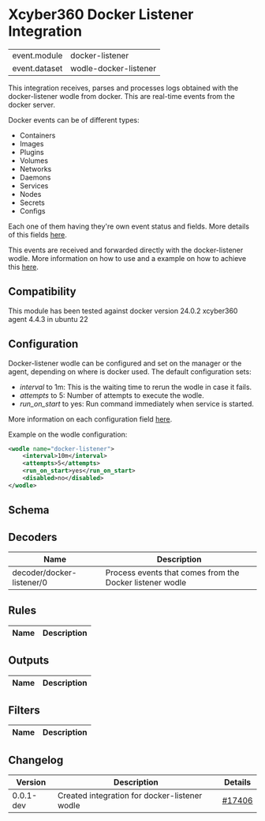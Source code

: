 # Xcyber360 Docker Listener Integration


|   |   |
|---|---|
| event.module | docker-listener |
| event.dataset | wodle-docker-listener |

This integration receives, parses and processes logs obtained with the docker-listener wodle from docker. This are real-time events from the docker server.

Docker events can be of different types:
* Containers
* Images
* Plugins
* Volumes
* Networks
* Daemons
* Services
* Nodes
* Secrets
* Configs

Each one of them having they're own event status and fields.
More details of this fields [here](https://docs.docker.com/engine/reference/commandline/events/).

This events are received and forwarded directly with the docker-listener wodle.
More information on how to use and a example on how to achieve this [here](https://documentation.xcyber360.com/current/proof-of-concept-guide/monitoring-docker.html).


## Compatibility

This module has been tested against docker version 24.0.2 xcyber360 agent 4.4.3 in ubuntu 22


## Configuration

Docker-listener wodle can be configured and set on the manager or the agent, depending on where is docker used.
The default configuration sets:
 * _interval_ to 1m: This is the waiting time to rerun the wodle in case it fails.
 * _attempts_ to 5: Number of attempts to execute the wodle.
 * _run_on_start_ to yes: Run command immediately when service is started.

More information on each configuration field [here](https://documentation.xcyber360.com/current/user-manual/reference/ossec-conf/wodle-docker.html).

Example on the wodle configuration:
```xml
<wodle name="docker-listener">
    <interval>10m</interval>
    <attempts>5</attempts>
    <run_on_start>yes</run_on_start>
    <disabled>no</disabled>
</wodle>
```


## Schema

## Decoders

| Name | Description |
|---|---|
| decoder/docker-listener/0 | Process events that comes from the Docker listener wodle |
## Rules

| Name | Description |
|---|---|
## Outputs

| Name | Description |
|---|---|
## Filters

| Name | Description |
|---|---|
## Changelog

| Version | Description | Details |
|---|---|---|
| 0.0.1-dev | Created integration for docker-listener wodle | [#17406](https://github.com/xcyber360/xcyber360/pull/17406) |
